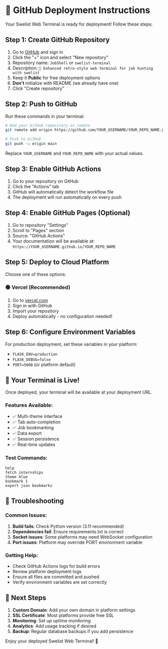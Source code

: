 # 🚀 GitHub Deployment Instructions

Your Swelist Web Terminal is ready for deployment! Follow these steps:

## Step 1: Create GitHub Repository

1. Go to [GitHub](https://github.com) and sign in
2. Click the "+" icon and select "New repository"
3. Repository name: `JobShell` or `swelist-terminal`
4. Description: `🚀 Enhanced retro-style web terminal for job hunting with swelist`
5. Keep it **Public** for free deployment options
6. **Don't** initialize with README (we already have one)
7. Click "Create repository"

## Step 2: Push to GitHub

Run these commands in your terminal:

```bash
# Add your GitHub repository as remote
git remote add origin https://github.com/YOUR_USERNAME/YOUR_REPO_NAME.git

# Push to GitHub
git push -u origin main
```

Replace `YOUR_USERNAME` and `YOUR_REPO_NAME` with your actual values.

## Step 3: Enable GitHub Actions

1. Go to your repository on GitHub
2. Click the "Actions" tab
3. GitHub will automatically detect the workflow file
4. The deployment will run automatically on every push

## Step 4: Enable GitHub Pages (Optional)

1. Go to repository "Settings"
2. Scroll to "Pages" section
3. Source: "GitHub Actions"
4. Your documentation will be available at: `https://YOUR_USERNAME.github.io/YOUR_REPO_NAME`

## Step 5: Deploy to Cloud Platform

Choose one of these options:

### 🟢 Vercel (Recommended)
1. Go to [vercel.com](https://vercel.com)
2. Sign in with GitHub
3. Import your repository
4. Deploy automatically - no configuration needed!


## Step 6: Configure Environment Variables

For production deployment, set these variables in your platform:

- `FLASK_ENV=production`
- `FLASK_DEBUG=false`
- `PORT=5000` (or platform default)

## 🎉 Your Terminal is Live!

Once deployed, your terminal will be available at your deployment URL.

### Features Available:
- ✅ Multi-theme interface
- ✅ Tab auto-completion
- ✅ Job bookmarking
- ✅ Data export
- ✅ Session persistence
- ✅ Real-time updates

### Test Commands:
```
help
fetch internships
theme blue
bookmark 1
export json bookmarks
```

## 🔧 Troubleshooting

### Common Issues:
1. **Build fails**: Check Python version (3.11 recommended)
2. **Dependencies fail**: Ensure requirements.txt is correct
3. **Socket issues**: Some platforms may need WebSocket configuration
4. **Port issues**: Platform may override PORT environment variable

### Getting Help:
- Check GitHub Actions logs for build errors
- Review platform deployment logs
- Ensure all files are committed and pushed
- Verify environment variables are set correctly

## 🚀 Next Steps

1. **Custom Domain**: Add your own domain in platform settings
2. **SSL Certificate**: Most platforms provide free SSL
3. **Monitoring**: Set up uptime monitoring
4. **Analytics**: Add usage tracking if desired
5. **Backup**: Regular database backups if you add persistence

Enjoy your deployed Swelist Web Terminal! 🎯